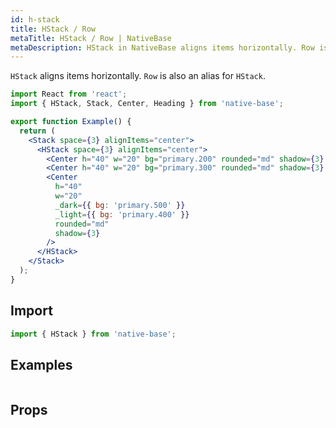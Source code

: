 ```yaml
---
id: h-stack
title: HStack / Row
metaTitle: HStack / Row | NativeBase
metaDescription: HStack in NativeBase aligns items horizontally. Row is also an alias for HStack. Learn more about aligning with this component with examples in this document.
---
```


`HStack` aligns items horizontally. `Row` is also an alias for `HStack`.

```jsx isShowcase
import React from 'react';
import { HStack, Stack, Center, Heading } from 'native-base';

export function Example() {
  return (
    <Stack space={3} alignItems="center">
      <HStack space={3} alignItems="center">
        <Center h="40" w="20" bg="primary.200" rounded="md" shadow={3} />
        <Center h="40" w="20" bg="primary.300" rounded="md" shadow={3} />
        <Center
          h="40"
          w="20"
          _dark={{ bg: 'primary.500' }}
          _light={{ bg: 'primary.400' }}
          rounded="md"
          shadow={3}
        />
      </HStack>
    </Stack>
  );
}
```

## Import

```jsx
import { HStack } from 'native-base';
```

## Examples

```ComponentSnackPlayer path=components,primitives,HStack,basic.tsx

```

## Props

```ComponentPropTable path=primitives,Stack,HStack.tsx

```
